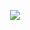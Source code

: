 <head>
  <title><strong>Лабораторные работы по программированию</strong></title>
</head>
<p align="center">
  <img src="https://github.com/kabachochi/Programing-IV-semestr2-2023/assets/124109938/b5fc625d-760a-4737-9e7e-946dd8d366c8">
</p>
